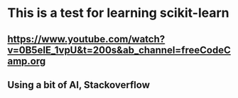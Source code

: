 # This is a test for learning scikit-learn
## https://www.youtube.com/watch?v=0B5eIE_1vpU&t=200s&ab_channel=freeCodeCamp.org
## Using a bit of AI, Stackoverflow
